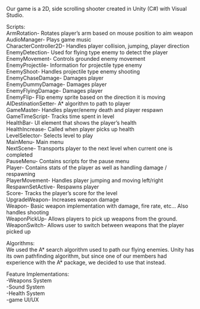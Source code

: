 Our game is a 2D, side scrolling shooter created in Unity (C#) with Visual Studio.

Scripts:  
ArmRotation- Rotates player’s arm based on mouse position to aim weapon  
AudioManager- Plays game music  
CharacterController2D- Handles player collision, jumping, player direction  
EnemyDetection- Used for flying type enemy to detect the player  
EnemyMovement- Controls grounded enemy movement  
EnemyProjectile- Information for projectile type enemy  
EnemyShoot- Handles projectile type enemy shooting  
EnemyChaseDamage- Damages player  
EnemyDummyDamage- Damages player  
EnemyFlyingDamage- Damages player    
EnemyFlip- Flip enemy sprite based on the direction it is moving    
AIDestinationSetter- A* algorithm to path to player    
GameMaster- Handles player/enemy death and player respawn    
GameTimeScript- Tracks time spent in level  
HealthBar- UI element that shows the player’s health  
HealthIncrease- Called when player picks up health  
LevelSelector- Selects level to play  
MainMenu- Main menu  
NextScene- Transports player to the next level when current one is completed  
PauseMenu- Contains scripts for the pause menu  
Player- Contains stats of the player as well as handling damage / respawning  
PlayerMovement- Handles player jumping and moving left/right  
RespawnSetActive- Respawns player   
Score- Tracks the player’s score for the level  
UpgradeWeapon- Increases weapon damage  
Weapon- Basic weapon implementation with damage, fire rate, etc… Also handles shooting  
WeaponPickUp- Allows players to pick up weapons from the ground.  
WeaponSwitch- Allows user to switch between weapons that the player picked up  

Algorithms:  
We used the A* search algorithm used to path our flying enemies. Unity has its own pathfinding algorithm, but since one of our members had experience with the A* package, we decided to use that instead.  

Feature Implementations:  
-Weapons System  
-Sound System  
-Health System  
-game UI/UX  
